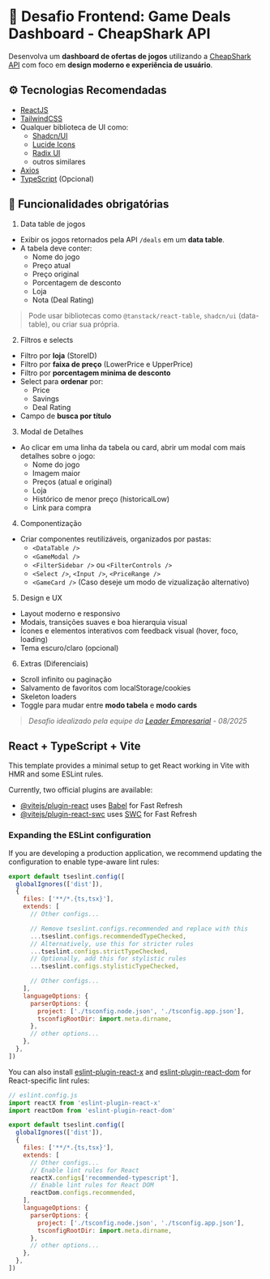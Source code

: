 # 🎯 Desafio Frontend: Game Deals Dashboard - CheapShark API

Desenvolva um __dashboard de ofertas de jogos__ utilizando a [CheapShark API][cheap-shark-api-doc] com foco em __design moderno e experiência de usuário__.

## ⚙️ Tecnologias Recomendadas

- [ReactJS][reactjs-doc]
- [TailwindCSS][tailwindcss-doc]
- Qualquer biblioteca de UI como:
  - [Shadcn/UI][shadcn-doc]
  - [Lucide Icons][lucide-icons-doc]
  - [Radix UI][radix-ui-doc]
  - outros similares
- [Axios][axios-doc]
- [TypeScript][typescript-doc] (Opcional)

## 📌 Funcionalidades obrigatórias

1. Data table de jogos

- Exibir os jogos retornados pela API `/deals` em um __data table__.
- A tabela deve conter:
    - Nome do jogo
    - Preço atual
    - Preço original
    - Porcentagem de desconto
    - Loja
    - Nota (Deal Rating)

> Pode usar bibliotecas como `@tanstack/react-table`, `shadcn/ui` (data-table), ou criar sua própria.

2. Filtros e selects

- Filtro por __loja__ (StoreID)
- Filtro por __faixa de preço__ (LowerPrice e UpperPrice)
- Filtro por __porcentagem minima de desconto__
- Select para __ordenar__ por:
    - Price
    - Savings
    - Deal Rating
- Campo de __busca por título__

3. Modal de Detalhes

- Ao clicar em uma linha da tabela ou card, abrir um modal com mais detalhes sobre o jogo:
    - Nome do jogo
    - Imagem maior
    - Preços (atual e original)
    - Loja
    - Histórico de menor preço (historicalLow)
    - Link para compra

4. Componentização

- Criar componentes reutilizáveis, organizados por pastas:
    - `<DataTable />`
    - `<GameModal />`
    - `<FilterSidebar />` ou `<FilterControls />`
    - `<Select />`, `<Input />`, `<PriceRange />`
    - `<GameCard />` (Caso deseje um modo de vizualização alternativo)

5. Design e UX

- Layout moderno e responsivo
- Modais, transições suaves e boa hierarquia visual
- Ícones e elementos interativos com feedback visual (hover, foco, loading)
- Tema escuro/claro (opcional)

6. Extras (Diferenciais)

- Scroll infinito ou paginação
- Salvamento de favoritos com localStorage/cookies
- Skeleton loaders
- Toggle para mudar entre __modo tabela__ e __modo cards__

<!-- Footer -->

> _Desafio idealizado pela equipe da [Leader Empresarial][leader-empresarial] - 08/2025_

<!-- React README -->

## React + TypeScript + Vite

This template provides a minimal setup to get React working in Vite with HMR and some ESLint rules.

Currently, two official plugins are available:

- [@vitejs/plugin-react](https://github.com/vitejs/vite-plugin-react/blob/main/packages/plugin-react) uses [Babel](https://babeljs.io/) for Fast Refresh
- [@vitejs/plugin-react-swc](https://github.com/vitejs/vite-plugin-react/blob/main/packages/plugin-react-swc) uses [SWC](https://swc.rs/) for Fast Refresh

### Expanding the ESLint configuration

If you are developing a production application, we recommend updating the configuration to enable type-aware lint rules:

```js
export default tseslint.config([
  globalIgnores(['dist']),
  {
    files: ['**/*.{ts,tsx}'],
    extends: [
      // Other configs...

      // Remove tseslint.configs.recommended and replace with this
      ...tseslint.configs.recommendedTypeChecked,
      // Alternatively, use this for stricter rules
      ...tseslint.configs.strictTypeChecked,
      // Optionally, add this for stylistic rules
      ...tseslint.configs.stylisticTypeChecked,

      // Other configs...
    ],
    languageOptions: {
      parserOptions: {
        project: ['./tsconfig.node.json', './tsconfig.app.json'],
        tsconfigRootDir: import.meta.dirname,
      },
      // other options...
    },
  },
])
```

You can also install [eslint-plugin-react-x](https://github.com/Rel1cx/eslint-react/tree/main/packages/plugins/eslint-plugin-react-x) and [eslint-plugin-react-dom](https://github.com/Rel1cx/eslint-react/tree/main/packages/plugins/eslint-plugin-react-dom) for React-specific lint rules:

```js
// eslint.config.js
import reactX from 'eslint-plugin-react-x'
import reactDom from 'eslint-plugin-react-dom'

export default tseslint.config([
  globalIgnores(['dist']),
  {
    files: ['**/*.{ts,tsx}'],
    extends: [
      // Other configs...
      // Enable lint rules for React
      reactX.configs['recommended-typescript'],
      // Enable lint rules for React DOM
      reactDom.configs.recommended,
    ],
    languageOptions: {
      parserOptions: {
        project: ['./tsconfig.node.json', './tsconfig.app.json'],
        tsconfigRootDir: import.meta.dirname,
      },
      // other options...
    },
  },
])
```

<!-- Links -->

[cheap-shark-api-doc]:<https://apidocs.cheapshark.com/>
[reactjs-doc]:<https://react.dev/>
[tailwindcss-doc]:<https://tailwindcss.com/>
[shadcn-doc]:<https://ui.shadcn.com/>
[lucide-icons-doc]:<https://lucide.dev/icons/>
[radix-ui-doc]:<https://www.radix-ui.com/>
[axios-doc]:<https://axios-http.com/ptbr/docs/intro>
[typescript-doc]:<https://www.typescriptlang.org/>
[leader-empresarial]:<https://www.leaderempresarial.com.br/>
